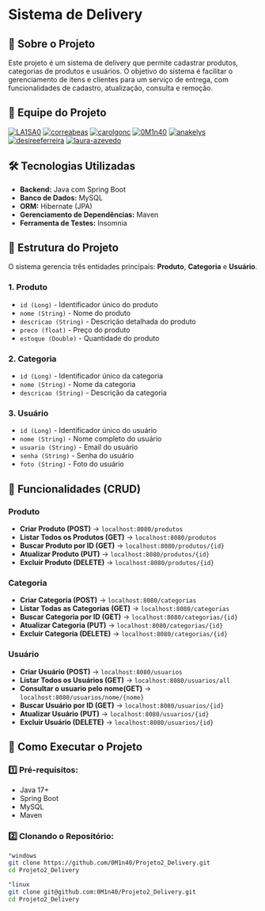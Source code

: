 # Sistema de Delivery

## 📌 Sobre o Projeto

Este projeto é um sistema de delivery que permite cadastrar produtos, categorias de produtos e usuários. O objetivo do sistema é facilitar o gerenciamento de itens e clientes para um serviço de entrega, com funcionalidades de cadastro, atualização, consulta e remoção.

## 👥 Equipe do Projeto  

[![LA1SA0](https://img.shields.io/badge/LA1SA0-FF4081?style=for-the-badge&logo=github&logoColor=white)](https://github.com/LA1SA0)
[![correabeas](https://img.shields.io/badge/correabeas-7C4DFF?style=for-the-badge&logo=github&logoColor=white)](https://github.com/correabeas)
[![carolgonc](https://img.shields.io/badge/carolgonc-536DFE?style=for-the-badge&logo=github&logoColor=white)](https://github.com/carolgonc)
[![0M1n40](https://img.shields.io/badge/0M1n40-03A9F4?style=for-the-badge&logo=github&logoColor=white)](https://github.com/0M1n40)
[![anakelys](https://img.shields.io/badge/anakelys-00BCD4?style=for-the-badge&logo=github&logoColor=white)](https://github.com/anakelys)
[![desireeferreira](https://img.shields.io/badge/desireeferreira-4CAF50?style=for-the-badge&logo=github&logoColor=white)](https://github.com/desireeferreira)
[![laura-azevedo](https://img.shields.io/badge/laura--azevedo-FF9800?style=for-the-badge&logo=github&logoColor=white)](https://github.com/laura-azevedo)

## 🛠 Tecnologias Utilizadas

- **Backend:** Java com Spring Boot  
- **Banco de Dados:** MySQL  
- **ORM:** Hibernate (JPA)  
- **Gerenciamento de Dependências:** Maven  
- **Ferramenta de Testes:** Insomnia

## 📂 Estrutura do Projeto

O sistema gerencia três entidades principais: **Produto**, **Categoria** e **Usuário**.

### 1. Produto
- `id (Long)` - Identificador único do produto  
- `nome (String)` - Nome do produto  
- `descricao (String)` - Descrição detalhada do produto  
- `preco (float)` - Preço do produto
-  `estoque (Double)` - Quantidade do produto 

### 2. Categoria
- `id (Long)` - Identificador único da categoria  
- `nome (String)` - Nome da categoria  
- `descricao (String)` - Descrição da categoria  

### 3. Usuário
- `id (Long)` - Identificador único do usuário  
- `nome (String)` - Nome completo do usuário  
- `usuario (String)` - Email do usuário
-  `senha (String)` - Senha do usuário  
- `foto (String)` - Foto do usuário

## 🔧 Funcionalidades (CRUD)

### Produto
- **Criar Produto (POST)** → `localhost:8080/produtos`  
- **Listar Todos os Produtos (GET)** → `localhost:8080/produtos`  
- **Buscar Produto por ID (GET)** → `localhost:8080/produtos/{id}`  
- **Atualizar Produto (PUT)** → `localhost:8080/produtos/{id}`  
- **Excluir Produto (DELETE)** → `localhost:8080/produtos/{id}`

### Categoria
- **Criar Categoria (POST)** → `localhost:8080/categorias`  
- **Listar Todas as Categorias (GET)** → `localhost:8080/categorias`  
- **Buscar Categoria por ID (GET)** → `localhost:8080/categorias/{id}`  
- **Atualizar Categoria (PUT)** → `localhost:8080/categorias/{id}`  
- **Excluir Categoria (DELETE)** → `localhost:8080/categorias/{id}`

### Usuário
- **Criar Usuário (POST)** → `localhost:8080/usuarios`  
- **Listar Todos os Usuários (GET)** → `localhost:8080/usuarios/all`
- **Consultar o usuario pelo nome(GET)** → `localhost:8080/usuarios/nome/{nome}`  
- **Buscar Usuário por ID (GET)** → `localhost:8080/usuarios/{id}`  
- **Atualizar Usuário (PUT)** → `localhost:8080/usuarios/{id}`  
- **Excluir Usuário (DELETE)** → `localhost:8080/usuarios/{id}`

## 🚀 Como Executar o Projeto

### 1️⃣ Pré-requisitos:
- Java 17+  
- Spring Boot  
- MySQL  
- Maven

### 2️⃣ Clonando o Repositório:

```bash
°windows
git clone https://github.com/0M1n40/Projeto2_Delivery.git
cd Projeto2_Delivery
````
```bash
°linux
git clone git@github.com:0M1n40/Projeto2_Delivery.git
cd Projeto2_Delivery
